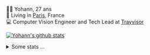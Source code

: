 <p>
  👨🏻 <bold>Yohann</bold>, 27 ans<br/>
  💼 Living in <a href="https://www.google.com/maps?q=paris">Paris</a>, France<br/>
  💻 Computer Vision Engineer and Tech Lead at <a href="https://trayvisor.com/">Trayvisor</a><br/>
</p>

<a href="https://github.com/anuraghazra/github-readme-stats"><img align="center" src="https://github-readme-stats-go94hl40s-yohann84l.vercel.app//api?username=yohann84L&show_icons=true&include_all_commits=true" alt="Yohann's github stats" /> </a>


<details>
  <summary>Some stats ...</summary><br/>
  

<!--START_SECTION:waka-->
![Code Time](http://img.shields.io/badge/Code%20Time-1%2C128%20hrs%203%20mins-blue)

![Profile Views](http://img.shields.io/badge/Profile%20Views-0-blue)

**🐱 My GitHub Data** 

> 📦 440.8 kB Used in GitHub's Storage 
 > 
> 🏆 873 Contributions in the Year 2024
 > 
> 🚫 Not Opted to Hire
 > 
> 📜 26 Public Repositories 
 > 
> 🔑 21 Private Repositories 
 > 
**I'm an Early 🐤** 

```text
🌞 Morning                17356 commits       ████████░░░░░░░░░░░░░░░░░   30.73 % 
🌆 Daytime                32212 commits       ██████████████░░░░░░░░░░░   57.04 % 
🌃 Evening                6774 commits        ███░░░░░░░░░░░░░░░░░░░░░░   11.99 % 
🌙 Night                  133 commits         ░░░░░░░░░░░░░░░░░░░░░░░░░   00.24 % 
```
📅 **I'm Most Productive on Wednesday** 

```text
Monday                   10589 commits       █████░░░░░░░░░░░░░░░░░░░░   18.75 % 
Tuesday                  10515 commits       █████░░░░░░░░░░░░░░░░░░░░   18.62 % 
Wednesday                12178 commits       █████░░░░░░░░░░░░░░░░░░░░   21.56 % 
Thursday                 11271 commits       █████░░░░░░░░░░░░░░░░░░░░   19.96 % 
Friday                   10847 commits       █████░░░░░░░░░░░░░░░░░░░░   19.21 % 
Saturday                 377 commits         ░░░░░░░░░░░░░░░░░░░░░░░░░   00.67 % 
Sunday                   698 commits         ░░░░░░░░░░░░░░░░░░░░░░░░░   01.24 % 
```


📊 **This Week I Spent My Time On** 

```text
🕑︎ Time Zone: Europe/Paris

💬 Programming Languages: 
No Activity Tracked This Week

🔥 Editors: 
No Activity Tracked This Week

💻 Operating System: 
No Activity Tracked This Week
```

**I Mostly Code in Python** 

```text
Python                   26 repos            ██████████████░░░░░░░░░░░   55.32 % 
Jupyter Notebook         4 repos             ██░░░░░░░░░░░░░░░░░░░░░░░   08.51 % 
JavaScript               3 repos             ██░░░░░░░░░░░░░░░░░░░░░░░   06.38 % 
HTML                     2 repos             █░░░░░░░░░░░░░░░░░░░░░░░░   04.26 % 
Shell                    1 repo              █░░░░░░░░░░░░░░░░░░░░░░░░   02.13 % 
```




 Last Updated on 26/07/2024 00:33:15 UTC
<!--END_SECTION:waka-->
